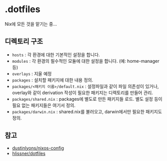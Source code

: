 # .dotfiles

Nix에 모든 것을 맡기는 중...

## 디렉토리 구조

- `hosts` : 각 환경에 대한 기본적인 설정을 합니다.
- `modules` : 각 환경의 필수적인 모듈에 대한 설정을 합니다. (예: home-manager 등)
- `overlays` : 지울 예정
- `packages` : 설치할 패키지에 대한 내용 정의.
- `packages/<패키지 이름>/default.nix` : 설정파일과 같이 파일 의존성이 있거나, overlay와 같이 derivation 작성이 필요한 패키지는 디렉토리를 만들어 관리.
- `packages/shared.nix` : packages에 별도로 만든 패키지들 로드. 별도 설정 등이 필요 없는 패키지들은 여기서 정의.
- `packages/darwin.nix` : shared.nix를 불러오고, darwin에서만 필요한 패키지도 정의.

## 참고

- [dustinlyons/nixos-config](https://github.com/dustinlyons/nixos-config)
- [hlissner/dotfiles](https://github.com/hlissner/dotfiles)